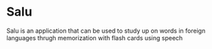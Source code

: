# Salu
Salu is an application that can be used to study up on words in foreign languages thrugh memorization with flash cards
using speech

